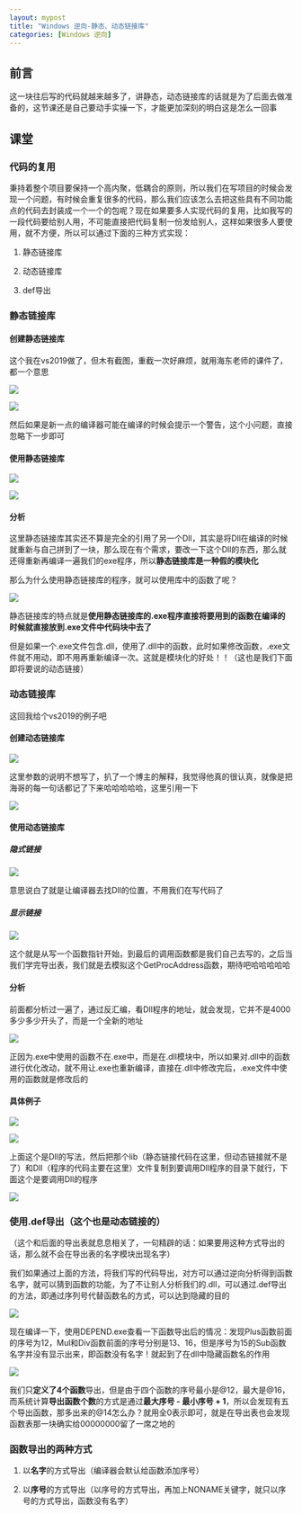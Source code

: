 ```yaml
---
layout: mypost
title: "Windows 逆向-静态、动态链接库"
categories: [Windows 逆向]
---
```


## 前言

这一块往后写的代码就越来越多了，讲静态，动态链接库的话就是为了后面去做准备的，这节课还是自己要动手实操一下，才能更加深刻的明白这是怎么一回事

## 课堂

### 代码的复用

秉持着整个项目要保持一个高内聚，低耦合的原则，所以我们在写项目的时候会发现一个问题，有时候会重复很多的代码，那么我们应该怎么去把这些具有不同功能点的代码去封装成一个一个的包呢？现在如果要多人实现代码的复用，比如我写的一段代码要给别人用，不可能直接把代码复制一份发给别人，这样如果很多人要使用，就不方便，所以可以通过下面的三种方式实现：

1. 静态链接库

3. 动态链接库

5. def导出

### 静态链接库

#### 创建静态链接库

这个我在vs2019做了，但木有截图，重截一次好麻烦，就用海东老师的课件了，都一个意思

![](image-1024x760.png)

![](image-1-1024x627.png)

然后如果是新一点的编译器可能在编译的时候会提示一个警告，这个小问题，直接忽略下一步即可

#### 使用静态链接库

![](image-2-1024x302.png)

![](image-3-1024x794.png)

#### 分析

这里静态链接库其实还不算是完全的引用了另一个Dll，其实是将Dll在编译的时候就重新与自己拼到了一块，那么现在有个需求，要改一下这个Dll的东西，那么就还得重新再编译一遍我们的exe程序，所以**静态链接库是一种假的模块化**

那么为什么使用静态链接库的程序，就可以使用库中的函数了呢？

![](image-4-1024x416.png)

静态链接库的特点就是**使用静态链接库的.exe程序直接将要用到的函数在编译的时候就直接放到.exe文件中代码块中去了**

但是如果一个.exe文件包含.dll，使用了.dll中的函数，此时如果修改函数，.exe文件就不用动，即不用再重新编译一次。这就是模块化的好处！！（这也是我们下面即将要说的动态链接）

### 动态链接库

这回我给个vs2019的例子吧

#### 创建动态链接库

![](image-5-1024x752.png)

这里参数的说明不想写了，扒了一个博主的解释，我觉得他真的很认真，就像是把海哥的每一句话都记了下来哈哈哈哈哈，这里引用一下

![](image-6-724x1024.png)

#### 使用动态链接库

##### 隐式链接

![](image-7.png)

意思说白了就是让编译器去找Dll的位置，不用我们在写代码了

##### 显示链接

![](image-8.png)

这个就是从写一个函数指针开始，到最后的调用函数都是我们自己去写的，之后当我们学完导出表，我们就是去模拟这个GetProcAddress函数，期待吧哈哈哈哈哈

#### 分析

前面都分析过一遍了，通过反汇编，看Dll程序的地址，就会发现，它并不是4000多少多少开头了，而是一个全新的地址

![](image-9-1024x528.png)

正因为.exe中使用的函数不在.exe中，而是在.dll模块中，所以如果对.dll中的函数进行优化改动，就不用让.exe也重新编译，直接在.dll中修改完后，.exe文件中使用的函数就是修改后的

#### 具体例子

![](image-12-1024x531.png)

![](image-11-1024x709.png)

上面这个是Dll的写法，然后把那个lib（静态链接代码在这里，但动态链接就不是了）和Dll（程序的代码主要在这里）文件复制到要调用Dll程序的目录下就行，下面这个是要调用Dll的程序

![](image-10-1024x475.png)

### 使用.def导出（这个也是动态链接的）

（这个和后面的导出表就息息相关了，一句精辟的话：如果要用这种方式导出的话，那么就不会在导出表的名字模块出现名字）

我们如果通过上面的方法，将我们写的代码导出，对方可以通过逆向分析得到函数名字，就可以猜到函数的功能，为了不让别人分析我们的.dll，可以通过.def导出的方法，即通过序列号代替函数名的方式，可以达到隐藏的目的

![](image-13-819x1024.png)

现在编译一下，使用DEPEND.exe查看一下函数导出后的情况：发现Plus函数前面的序号为12，Mul和Div函数前面的序号分别是13、16，但是序号为15的Sub函数名字并没有显示出来，即函数没有名字！就起到了在dll中隐藏函数名的作用

![](image-14-1024x266.png)

我们只**定义了4个函数**导出，但是由于四个函数的序号最小是@12，最大是@16，而系统计算**导出函数个数**的方式是通过**最大序号 - 最小序号 + 1**，所以会发现有五个导出函数，那多出来的@14怎么办？就用全0表示即可，就是在导出表也会发现函数表那一块确实给00000000留了一席之地的

### 函数导出的两种方式

1. 以**名字**的方式导出（编译器会默认给函数添加序号）

3. 以**序号**的方式导出（以序号的方式导出，再加上NONAME关键字，就只以序号的方式导出，函数没有名字）